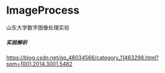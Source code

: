 # ImageProcess
山东大学数字图像处理实验

##### 实验解析

https://blog.csdn.net/qq_48034566/category_11463298.html?spm=1001.2014.3001.5482

